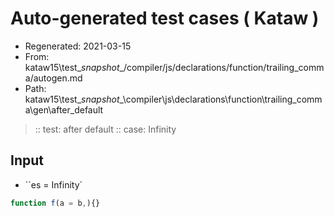 # Auto-generated test cases ( Kataw )
- Regenerated: 2021-03-15
- From: kataw15\test\__snapshot__/compiler/js/declarations/function/trailing_comma/autogen.md
- Path: kataw15\test\__snapshot__\compiler\js\declarations\function\trailing_comma\gen\after_default
> :: test: after default
> :: case: Infinity
## Input
- ``es = Infinity`

`````js
function f(a = b,){}
`````

